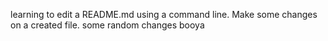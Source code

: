 learning to edit a README.md using a command line.
Make some changes on a created file.
some random changes
booya

